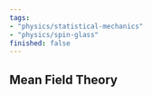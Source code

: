 ```yaml
---
tags: 
- "physics/statistical-mechanics"
- "physics/spin-glass"
finished: false
---
```


## Mean Field Theory

